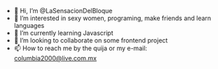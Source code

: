 - 👋 Hi, I’m @LaSensacionDelBloque
- 👀 I’m interested in sexy women, programing, make friends and learn languages
- 🌱 I’m currently learning Javascript
- 💞️ I’m looking to collaborate on some frontend project
- 📫 How to reach me by the quija or my e-mail: columbia2000@live.com.mx
